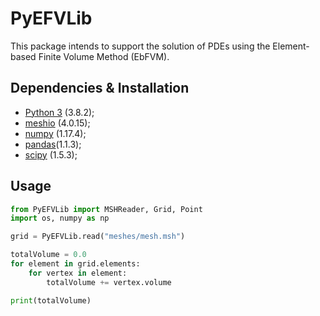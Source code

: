 # PyEFVLib

This package intends to support the solution of PDEs using the Element-based Finite Volume Method (EbFVM).

## Dependencies & Installation

- [Python 3](https://www.python.org/downloads/) (3.8.2);
- [meshio](https://pypi.org/project/meshio/) (4.0.15);
- [numpy](https://numpy.org/) (1.17.4);
- [pandas](https://pandas.pydata.org/)(1.1.3);
- [scipy](https://www.scipy.org/) (1.5.3);

## Usage

```python
from PyEFVLib import MSHReader, Grid, Point
import os, numpy as np

grid = PyEFVLib.read("meshes/mesh.msh")

totalVolume = 0.0
for element in grid.elements:
	for vertex in element:
		totalVolume += vertex.volume

print(totalVolume)
```